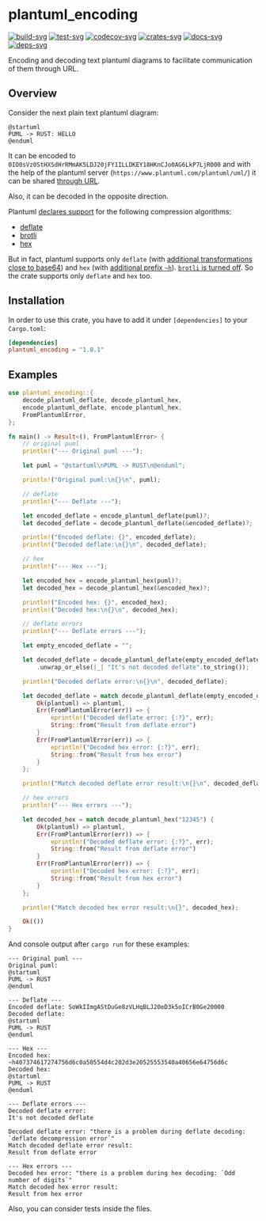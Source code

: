 # plantuml_encoding

[![build-svg]][build-url]
[![test-svg]][test-url]
[![codecov-svg]][codecov-url]
[![crates-svg]][crates-url]
[![docs-svg]][docs-url]
[![deps-svg]][deps-url]

[build-svg]: https://github.com/maksugr/plantuml_encoding/workflows/build/badge.svg
[build-url]: https://github.com/maksugr/plantuml_encoding/actions/workflows/build.yml
[test-svg]: https://github.com/maksugr/plantuml_encoding/workflows/test/badge.svg
[test-url]: https://github.com/maksugr/plantuml_encoding/actions/workflows/test.yml
[codecov-svg]: https://img.shields.io/codecov/c/github/maksugr/plantuml_encoding
[codecov-url]: https://codecov.io/gh/maksugr/plantuml_encoding
[crates-svg]: https://img.shields.io/crates/v/plantuml_encoding.svg
[crates-url]: https://crates.io/crates/plantuml_encoding
[docs-svg]: https://docs.rs/plantuml_encoding/badge.svg
[docs-url]: https://docs.rs/plantuml_encoding
[deps-svg]: https://deps.rs/repo/github/maksugr/plantuml_encoding/status.svg
[deps-url]: https://deps.rs/repo/github/maksugr/plantuml_encoding

Encoding and decoding text plantuml diagrams to facilitate communication of them through URL.

## Overview

Consider the next plain text plantuml diagram:

```plantuml
@startuml
PUML -> RUST: HELLO
@enduml
```

It can be encoded to `0IO0sVz0StHXSdHrRMmAK5LDJ20jFY1ILLDKEY18HKnCJo0AG6LkP7LjR000` and with the help of the plantuml server (`https://www.plantuml.com/plantuml/uml/`) it can be shared [through URL](https://www.plantuml.com/plantuml/uml/0IO0sVz0StHXSdHrRMmAK5LDJ20jFY1ILLDKEY18HKnCJo0AG6LkP7LjR000).

Also, it can be decoded in the opposite direction.

Plantuml [declares support](https://plantuml.com/text-encoding) for the following compression algorithms:

* [deflate](https://en.wikipedia.org/wiki/Deflate)
* [brotli](https://en.wikipedia.org/wiki/Brotli)
* [hex](https://en.wikipedia.org/wiki/Hexadecimal)

But in fact, plantuml supports only `deflate` (with [additional transformations close to base64](https://plantuml.com/text-encoding)) and `hex` (with [additional prefix `~h`](https://plantuml.com/text-encoding)). [`brotli` is turned off](https://forum.plantuml.net/15341/encoding-does-brotli-not-work-anymore-programatically-curl?show=15349). So the crate supports only `deflate` and `hex` too.

## Installation

In order to use this crate, you have to add it under `[dependencies]` to your `Cargo.toml`:

```toml
[dependencies]
plantuml_encoding = "1.0.1"
```

## Examples

```rust
use plantuml_encoding::{
    decode_plantuml_deflate, decode_plantuml_hex,
    encode_plantuml_deflate, encode_plantuml_hex,
    FromPlantumlError,
};

fn main() -> Result<(), FromPlantumlError> {
    // original puml
    println!("--- Original puml ---");

    let puml = "@startuml\nPUML -> RUST\n@enduml";

    println!("Original puml:\n{}\n", puml);

    // deflate
    println!("--- Deflate ---");

    let encoded_deflate = encode_plantuml_deflate(puml)?;
    let decoded_deflate = decode_plantuml_deflate(&encoded_deflate)?;

    println!("Encoded deflate: {}", encoded_deflate);
    println!("Decoded deflate:\n{}\n", decoded_deflate);

    // hex
    println!("--- Hex ---");

    let encoded_hex = encode_plantuml_hex(puml)?;
    let decoded_hex = decode_plantuml_hex(&encoded_hex)?;

    println!("Encoded hex: {}", encoded_hex);
    println!("Decoded hex:\n{}\n", decoded_hex);

    // deflate errors
    println!("--- Deflate errors ---");

    let empty_encoded_deflate = "";

    let decoded_deflate = decode_plantuml_deflate(empty_encoded_deflate)
        .unwrap_or_else(|_| "It's not decoded deflate".to_string());

    println!("Decoded deflate error:\n{}\n", decoded_deflate);

    let decoded_deflate = match decode_plantuml_deflate(empty_encoded_deflate) {
        Ok(plantuml) => plantuml,
        Err(FromPlantumlError(err)) => {
            eprintln!("Decoded deflate error: {:?}", err);
            String::from("Result from deflate error")
        }
        Err(FromPlantumlError(err)) => {
            eprintln!("Decoded hex error: {:?}", err);
            String::from("Result from hex error")
        }
    };

    println!("Match decoded deflate error result:\n{}\n", decoded_deflate);

    // hex errors
    println!("--- Hex errors ---");

    let decoded_hex = match decode_plantuml_hex("12345") {
        Ok(plantuml) => plantuml,
        Err(FromPlantumlError(err)) => {
            eprintln!("Decoded deflate error: {:?}", err);
            String::from("Result from deflate error")
        }
        Err(FromPlantumlError(err)) => {
            eprintln!("Decoded hex error: {:?}", err);
            String::from("Result from hex error")
        }
    };

    println!("Match decoded hex error result:\n{}", decoded_hex);

    Ok(())
}
```

And console output after `cargo run` for these examples:

```console
--- Original puml ---
Original puml:
@startuml
PUML -> RUST
@enduml

--- Deflate ---
Encoded deflate: SoWkIImgAStDuGe8zVLHqBLJ20eD3k5oICrB0Ge20000
Decoded deflate:
@startuml
PUML -> RUST
@enduml

--- Hex ---
Encoded hex: ~h407374617274756d6c0a50554d4c202d3e20525553540a40656e64756d6c
Decoded hex:
@startuml
PUML -> RUST
@enduml

--- Deflate errors ---
Decoded deflate error:
It's not decoded deflate

Decoded deflate error: "there is a problem during deflate decoding: `deflate decompression error`"
Match decoded deflate error result:
Result from deflate error

--- Hex errors ---
Decoded hex error: "there is a problem during hex decoding: `Odd number of digits`"
Match decoded hex error result:
Result from hex error
```

Also, you can consider tests inside the files.

